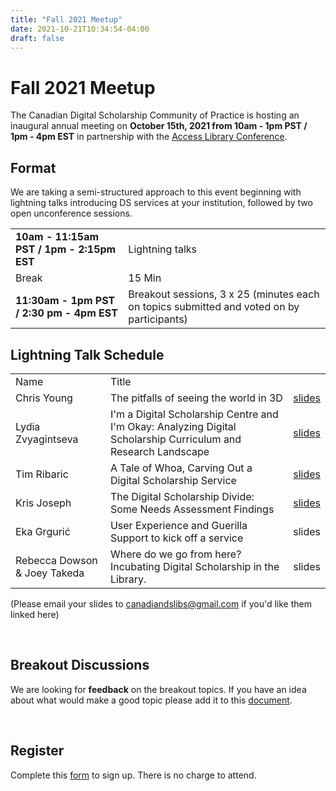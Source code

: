 ```yaml
---
title: "Fall 2021 Meetup"
date: 2021-10-21T10:34:54-04:00
draft: false
---
```



# Fall 2021 Meetup


The Canadian Digital Scholarship Community of Practice is hosting an inaugural annual meeting on **October 15th, 2021 from 10am - 1pm PST / 1pm - 4pm EST** in partnership with the [Access Library Conference](https://accessconference.ca/).

## Format

We are taking a semi-structured approach to this event beginning with lightning talks introducing DS services at your institution, followed by two open unconference sessions.

|||
|---|---|
|**10am - 11:15am PST / 1pm - 2:15pm EST** |Lightning talks|
|Break|15 Min|
|**11:30am - 1pm PST / 2:30 pm - 4pm EST** |Breakout sessions, 3 x 25 (minutes each on topics submitted and voted on by participants)|

## Lightning Talk Schedule

||||
|---|---|---|
|Name| Title||
|Chris Young | The pitfalls of seeing the world in 3D|[slides](https://github.com/CanDSLibrarians/2021_meetup/blob/main/presentations/01_Young_Lightning_Talk.pdf)|
|Lydia Zvyagintseva | I'm a Digital Scholarship Centre and I'm Okay: Analyzing Digital Scholarship Curriculum and Research Landscape |[slides](https://github.com/CanDSLibrarians/2021_meetup/blob/main/presentations/02_Zvyagintseva_Lightning_Talk.pdf)|
|Tim Ribaric | A Tale of Whoa, Carving Out a Digital Scholarship Service |[slides](https://github.com/CanDSLibrarians/2021_meetup/blob/main/presentations/03_Ribaric_Lightning_Talk.pdf)|
|Kris Joseph | The Digital Scholarship Divide: Some Needs Assessment Findings |[slides](https://github.com/CanDSLibrarians/2021_meetup/blob/main/presentations/04_Joseph_Lightning_Talk.pdf)|
|Eka Grgurić | User Experience and Guerilla Support to kick off a service |slides|
|Rebecca Dowson & Joey Takeda|Where do we go from here? Incubating Digital Scholarship in the Library. |slides|

(Please email your slides to [canadiandslibs@gmail.com](mailto:canadiandslibs@gmail.com) if you'd like them linked here)

<br/>

## Breakout Discussions

We are looking for **feedback** on the breakout topics. 
If you have an idea about what would make a good topic please add it to this [document](https://docs.google.com/spreadsheets/d/14HrcZlSJ82YQcTVlnyANVSuBHd7c6__KLsT4vPdMjhA/edit?usp=sharing).

<br />

## Register

Complete this [form](https://www.eventbrite.ca/e/canadian-digital-scholarship-libs-community-of-practice-annual-meeting-tickets-170482714388) to sign up. There is no charge to attend.

<br />